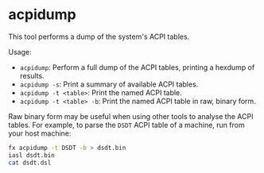 # acpidump

This tool performs a dump of the system's ACPI tables.

Usage:

*   `acpidump`: Perform a full dump of the ACPI tables, printing a hexdump of
    results.
*   `acpidump -s`: Print a summary of available ACPI tables.
*   `acpidump -t <table>`: Print the named ACPI table.
*   `acpidump -t <table> -b`: Print the named ACPI table in raw, binary form.

Raw binary form may be useful when using other tools to analyse the ACPI tables.
For example, to parse the `DSDT` ACPI table of a machine, run from your host
machine:

```sh
fx acpidump -t DSDT -b > dsdt.bin
iasl dsdt.bin
cat dsdt.dsl
```
